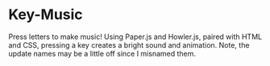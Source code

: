 # Key-Music
Press letters to make music! Using Paper.js and Howler.js, paired with HTML and CSS, pressing a key creates a bright sound and animation. Note, the update names may be a little off since I misnamed them.
